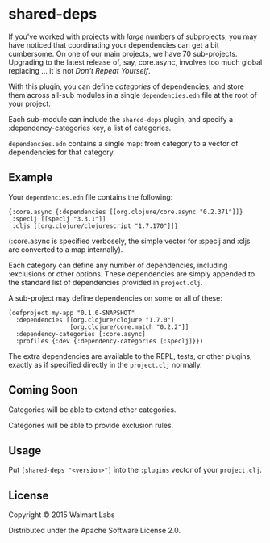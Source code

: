 # shared-deps

If you've worked with projects with *large* numbers of subprojects,
you may have noticed that coordinating your dependencies can get a bit
cumbersome.  On one of our main projects, we have 70 sub-projects.
Upgrading to the latest release of, say, core.async, involves too
much global replacing ... it is not *Don't Repeat Yourself*.

With this plugin, you can define *categories* of dependencies,
and store them across all-sub modules in a single `dependencies.edn` file
at the root of your project.

Each sub-module can include the `shared-deps` plugin, and specify
a :dependency-categories key, a list of categories.

`dependencies.edn` contains a single map: from category
to a vector of dependencies for that category.

## Example

Your `dependencies.edn` file contains the following:

    {:core.async {:dependencies [[org.clojure/core.async "0.2.371"]]}
     :speclj [[speclj "3.3.1"]]
     :cljs [[org.clojure/clojurescript "1.7.170"]]}
 
(:core.async is specified verbosely, the simple vector for
 :speclj and :cljs are converted to a map internally).
 
Each category can define any number of dependencies, including
:exclusions or other options. These dependencies are simply
appended to the standard list of dependencies provided
in `project.clj`.
 
A sub-project may define dependencies on some or all of these:
 
    (defproject my-app "0.1.0-SNAPSHOT"
      :dependencies [[org.clojure/clojure "1.7.0"]
                     [org.clojure/core.match "0.2.2"]]
      :dependency-categories [:core.async]
      :profiles {:dev {:dependency-categories [:speclj]}})                   

The extra dependencies are available to the REPL, tests, or other plugins, exactly
as if specified directly in the `project.clj` normally.

## Coming Soon

Categories will be able to extend other categories.

Categories will be able to provide exclusion rules.

## Usage

Put `[shared-deps "<version>"]` into the `:plugins` vector of your `project.clj`.

## License

Copyright © 2015 Walmart Labs

Distributed under the Apache Software License 2.0.

